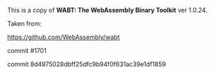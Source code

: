 This is a copy of  **WABT: The WebAssembly Binary Toolkit** ver 1.0.24. 

Taken from:

https://github.com/WebAssembly/wabt   

commit #1701

commit 8d4975028dbff25dfc9b94f0f631ac39e1df1859

